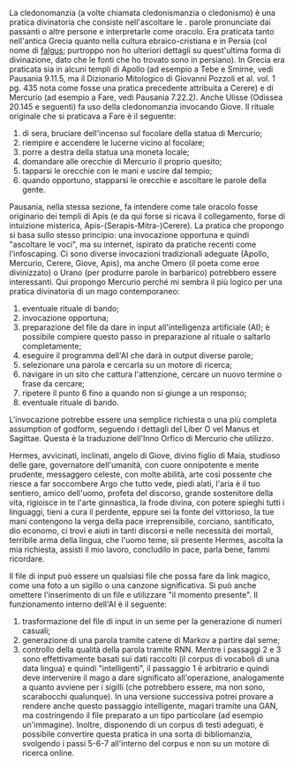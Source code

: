 La cledonomanzia (a volte chiamata cledonismanzia o cledonismo) è una pratica divinatoria che consiste nell'ascoltare le . parole pronunciate dai passanti o altre persone e interpretarle come oracolo. Era praticata tanto nell'antica Grecia quanto nella cultura ebraico-cristiana e in Persia (col nome di [falgus](https://iranicaonline.org/articles/divination); purtroppo non ho ulteriori dettagli su quest'ultima forma di divinazione, dato che le fonti che ho trovato sono in persiano). In Grecia era praticata sia in alcuni templi di Apollo (ad esempio a Tebe e Smirne, vedi Pausania 9.11.5, ma il Dizionario Mitologico di Giovanni Pozzoli et al. vol. 1 pg. 435 nota come fosse una pratica precedente attribuita a Cerere) e di Mercurio (ad esempio a Fare, vedi Pausania 7.22.2). Anche Ulisse (Odissea 20.145 e seguenti) fa uso della cledonomanzia invocando Giove. Il rituale originale che si praticava a Fare è il seguente:

1. di sera, bruciare dell'incenso sul focolare della statua di Mercurio;
2. riempire e accendere le lucerne vicino al focolare;
3. porre a destra della statua una moneta locale;
4. domandare alle orecchie di Mercurio il proprio quesito;
5. tapparsi le orecchie con le mani e uscire dal tempio;
6. quando opportuno, stapparsi le orecchie e ascoltare le parole della gente.

Pausania, nella stessa sezione, fa intendere come tale oracolo fosse originario dei templi di Apis (e da qui forse si ricava il collegamento, forse di intuizione misterica, Apis-(Serapis-Mitra-)Cerere). La pratica che propongo si basa sullo stesso principio: una invocazione opportuna e quindi "ascoltare le voci", ma su internet, ispirato da pratiche recenti come l'infoscaping. Ci sono diverse invocazioni tradizionali adeguate (Apollo, Mercurio, Cerere, Giove, Apis), ma anche Omero (il poeta come eroe divinizzato) o Urano (per produrre parole in barbarico) potrebbero essere interessanti. Qui propongo Mercurio perché mi sembra il più logico per una pratica divinatoria di un mago contemporaneo:

1. eventuale rituale di bando;
2. invocazione opportuna;
3. preparazione del file da dare in input all'intelligenza artificiale (AI); è possibile compiere questo passo in preparazione al rituale o saltarlo completamente;
4. eseguire il programma dell'AI che darà in output diverse parole;
5. selezionare una parola e cercarla su un motore di ricerca;
6. navigare in un sito che cattura l'attenzione, cercare un nuovo termine o frase da cercare;
7. ripetere il punto 6 fino a quando non si giunge a un responso;
8. eventuale rituale di bando.

L'invocazione potrebbe essere una semplice richiesta o una più completa assumption of godform, seguendo i dettagli del Liber O vel Manus et Sagittae. Questa è la traduzione dell'Inno Orfico di Mercurio che utilizzo.

Hermes, avvicinati, inclinati,
angelo di Giove, divino figlio di Maia,
studioso delle gare, governatore dell'umanità,
con cuore onnipotente e mente prudente,
messaggero celeste, con molte abilità,
arte così possente che riesce a far soccombere Argo che tutto vede,
piedi alati, l'aria è il tuo sentiero,
amico dell'uomo, profeta del discorso,
grande sostenitore della vita, 
rigioisce in te l'arte ginnastica, la frode divina,
con potere spieghi tutti i linguaggi,
tieni a cura il perdente, eppure sei la fonte del vittorioso,
la tue mani contengono la verga della pace irreprensibile,
corciano, santificato, dio economo,
ci trovi e aiuti in tanti discorsi
e nelle necessità dei mortali,
terribile arma della lingua, che l'uomo teme,
sii presente Hermes, ascolta la mia richiesta,
assisti il mio lavoro, concludilo in pace,
parla bene, fammi ricordare.

Il file di input può essere un qualsiasi file che possa fare da link magico, come una foto a un sigillo o una canzone significativa. Si può anche omettere l'inserimento di un file e utilizzare "il momento presente". Il funzionamento interno dell'AI è il seguente:

1. trasformazione del file di input in un seme per la generazione di numeri casuali;
2. generazione di una parola tramite catene di Markov a partire dal seme;
3. controllo della qualità della parola tramite RNN.
Mentre i passaggi 2 e 3 sono effettivamente basati sui dati raccolti (il corpus di vocaboli di una data lingua) e quindi "intelligenti", il passaggio 1 è arbitrario e quindi deve intervenire il mago a dare significato all'operazione, analogamente a quanto avviene per i sigilli (che potrebbero essere, ma non sono, scarabocchi qualunque). In una versione successiva potrei provare a rendere anche questo passaggio intelligente, magari tramite una GAN, ma costringendo il file preparato a un tipo particolare (ad esempio un'immagine). Inoltre, disponendo di un corpus di testi adeguati, è possibile convertire questa pratica in una sorta di bibliomanzia, svolgendo i passi 5-6-7 all'interno del corpus e non su un motore di ricerca online.
